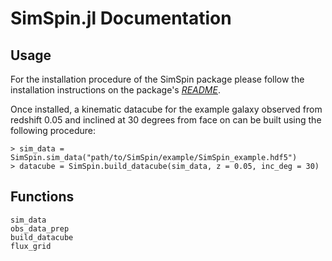 # SimSpin.jl Documentation

## Usage

For the installation procedure of the SimSpin package please follow the installation instructions on the package's [*README*](https://github.com/kateharborne/SimSpin-Julia).

Once installed, a kinematic datacube for the example galaxy observed from redshift 0.05 and inclined at 30 degrees from face on can be built using the following procedure:

```
> sim_data = SimSpin.sim_data("path/to/SimSpin/example/SimSpin_example.hdf5")
> datacube = SimSpin.build_datacube(sim_data, z = 0.05, inc_deg = 30)
```

## Functions
```@docs
sim_data
obs_data_prep
build_datacube
flux_grid
```
